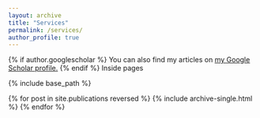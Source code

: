 ```yaml
---
layout: archive
title: "Services"
permalink: /services/
author_profile: true
---
```


{% if author.googlescholar %}
  You can also find my articles on <u><a href="{{author.googlescholar}}">my Google Scholar profile</a>.</u>
{% endif %}
Inside pages

{% include base_path %}

{% for post in site.publications reversed %}
  {% include archive-single.html %}
{% endfor %}



